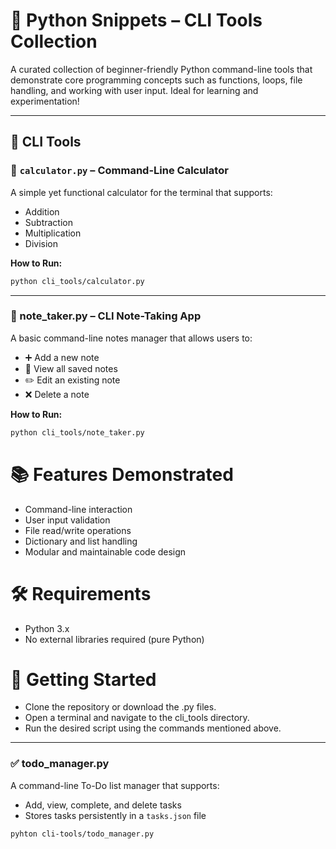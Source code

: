 # 🐍 Python Snippets – CLI Tools Collection

A curated collection of beginner-friendly Python command-line tools that demonstrate core programming concepts such as functions, loops, file handling, and working with user input. Ideal for learning and experimentation!

---

## 📁 CLI Tools

### 🧮 `calculator.py` – Command-Line Calculator

A simple yet functional calculator for the terminal that supports:

- Addition
- Subtraction
- Multiplication
- Division

**How to Run:**

```bash
python cli_tools/calculator.py
```
---

### 📝 note_taker.py – CLI Note-Taking App

A basic command-line notes manager that allows users to:

- ➕ Add a new note
- 📖 View all saved notes
- ✏️ Edit an existing note
- ❌ Delete a note

**How to Run:**

```bash
python cli_tools/note_taker.py
```

# 📚 Features Demonstrated
- Command-line interaction
- User input validation
- File read/write operations
- Dictionary and list handling
- Modular and maintainable code design

# 🛠️ Requirements
- Python 3.x
- No external libraries required (pure Python)

# 🚀 Getting Started
- Clone the repository or download the .py files.
- Open a terminal and navigate to the cli_tools directory.
- Run the desired script using the commands mentioned above.
---

### ✅ todo_manager.py
A command-line To-Do list manager that supports:
- Add, view, complete, and delete tasks
- Stores tasks persistently in a `tasks.json` file

```bash
pyhton cli-tools/todo_manager.py
```
